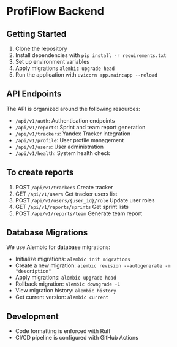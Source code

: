 # ProfiFlow Backend

## Getting Started

1. Clone the repository
2. Install dependencies with `pip install -r requirements.txt`
3. Set up environment variables
4. Apply migrations `alembic upgrade head`
5. Run the application with `uvicorn app.main:app --reload`

## API Endpoints

The API is organized around the following resources:

- `/api/v1/auth`: Authentication endpoints
- `/api/v1/reports`: Sprint and team report generation
- `/api/v1/trackers`: Yandex Tracker integration
- `/api/v1/profile`: User profile management
- `/api/v1/users`: User administration
- `/api/v1/health`: System health check

## To create reports

1. POST `/api/v1/trackers` Create tracker
2. GET `/api/v1/users` Get tracker users list
3. POST `/api/v1/users/{user_id}/role` Update user roles
4. GET `/api/v1/reports/sprints` Get sprint lists
5. POST `/api/v1/reports/team` Generate team report

## Database Migrations

We use Alembic for database migrations:

- Initialize migrations: `alembic init migrations`
- Create a new migration: `alembic revision --autogenerate -m "description"`
- Apply migrations: `alembic upgrade head`
- Rollback migration: `alembic downgrade -1`
- View migration history: `alembic history`
- Get current version: `alembic current`

## Development

- Code formatting is enforced with Ruff
- CI/CD pipeline is configured with GitHub Actions

